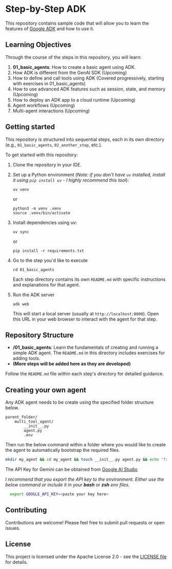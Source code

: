 # Step-by-Step ADK

This repository contains sample code that will allow you to learn the features of [Google ADK](https://google.github.io/adk-docs/) and how to use it.

## Learning Objectives

Through the course of the steps in this repository, you will learn:

1. **01_basic_agents**: How to create a basic agent using ADK.
2. How ADK is different from the GenAI SDK (Upcoming)
3. How to define and call tools using ADK (Covered progressively, starting with exercises in 01_basic_agents)
4. How to use advanced ADK features such as session, state, and memory (Upcoming)
5. How to deploy an ADK app to a cloud runtime (Upcoming)
6. Agent workflows (Upcoming)
7. Multi-agent interactions (Upcoming)

## Getting started

This repository is structured into sequential steps, each in its own directory (e.g., `01_basic_agents`, `02_another_step`, etc.).

To get started with this repository:

1. Clone the repository in your IDE.
2. Set up a Python environment (_Note: if you don't have `uv` installed, install it using `pip install uv` - I highly recommend this tool_):

    ```shell
    uv venv
    ```

    or

    ```shell
    python3 -m venv .venv
    source .venv/bin/activate
    ```

3. Install dependencies using uv:

    ```shell
    uv sync
    ```

     or

     ```shell
     pip install -r requirements.txt
    ```

4. Go to the step you'd like to execute

    ```shell
    cd 01_basic_agents
    ```

    Each step directory contains its own `README.md` with specific instructions and explanations for that agent.

5. Run the ADK server

    ```shell
    adk web
    ```

    This will start a local server (usually at `http://localhost:8000`). Open this URL in your web browser to interact with the agent for that step.

## Repository Structure

* **/01_basic_agents**: Learn the fundamentals of creating and running a simple ADK agent. The `README.md` in this directory includes exercises for adding tools.
* **(More steps will be added here as they are developed)**

Follow the `README.md` file within each step's directory for detailed guidance.

## Creating your own agent

Any ADK agent needs to be create using the specified folder structure below.

```shell
parent_folder/
    multi_tool_agent/
        __init__.py
        agent.py
        .env
```

Then run the below command within a folder where you would like to create the agent to automatically bootstrap the required files.

``` bash
mkdir my_agent && cd my_agent && touch __init__.py agent.py && echo "from . import agent" >> __init__.py && touch .env && echo "GOOGLE_GENAI_USE_VERTEXAI=FALSE" >> .env && echo "GOOGLE_API_KEY=<paste your key here>" >> .env
```

The API Key for Gemini can be obtained from [Google AI Studio](https://aistudio.google.com/app/apikey)

_I recommend that you export the API key to the environment. Either use the below command or include it in your **bash** or **zsh** env files._

```bash
  export GOOGLE_API_KEY=<paste your key here>
```

## Contributing

Contributions are welcome! Please feel free to submit pull requests or open issues.

## License

This project is licensed under the Apache License 2.0 - see the [LICENSE file](LICENSE) for details.
